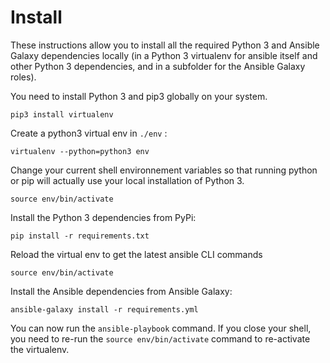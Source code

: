 # Install

These instructions allow you to install all the required Python 3 and Ansible Galaxy dependencies locally (in a Python 3 virtualenv for ansible itself and other Python 3 dependencies, and in a subfolder for the Ansible Galaxy roles).

You need to install Python 3 and pip3 globally on your system.

```
pip3 install virtualenv
```

Create a python3 virtual env in `./env` :

```
virtualenv --python=python3 env
```

Change your current shell environnement variables so that running python or pip will actually use your local installation of Python 3.

```
source env/bin/activate
```

Install the Python 3 dependencies from PyPi:

```
pip install -r requirements.txt
```

Reload the virtual env to get the latest ansible CLI commands

```
source env/bin/activate
```

Install the Ansible dependencies from Ansible Galaxy:

```
ansible-galaxy install -r requirements.yml
```

You can now run the `ansible-playbook` command.
If you close your shell, you need to re-run the `source env/bin/activate` command to re-activate the virtualenv.
